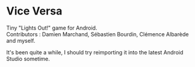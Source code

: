 # Vice Versa
Tiny "Lights Out!" game for Android.  
Contributors : Damien Marchand, Sébastien Bourdin, Clémence Albarède and
myself.  
  
It's been quite a while, I should try reimporting it into the latest Android
Studio sometime.
